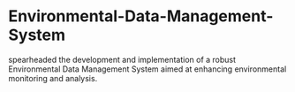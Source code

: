 # Environmental-Data-Management-System
 spearheaded the development and implementation of a robust Environmental Data Management System aimed at enhancing environmental monitoring and analysis.

